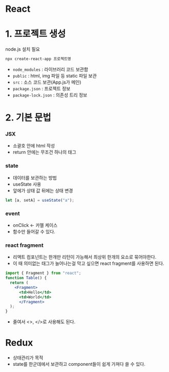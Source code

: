 # React

# 1. 프로젝트 생성

node.js 설치 필요

```bash
npx create-react-app 프로젝트명
```

- `node_modules` : 라이브러리 코드 보관함
- `public` : html, img 파일 등 static 파일 보관
- `src` :  소스 코드 보관(App.js가 메인)
- `package.json` : 프로젝트 정보
- `package-lock.json` : 의존성 트리 정보

# 2. 기본 문법

### JSX

- 소괄호 안에 html 작성
- return 안에는 무조건 하나의 태그

### state

- 데이터를 보관하는 방법
- useState 사용
- 앞에가 상태 값 뒤에는 상태 변경

```jsx
let [a, setA] = useState("a");
```

### event

- onClick ← 카멜 케이스
- 함수만 들어갈 수 있다.

### react fragment

- 리액트 컴포넌트는 한개만 리턴이 가능해서 최상위 한개의 요소로 묶어야한다.
- 이 때 의미없는 태그가 늘어나는걸 막고 싶으면 react fragment를 사용하면 된다.

```jsx
import { Fragment } from "react";
function Table() {
  return (
    <Fragment>
      <td>Hello</td>
      <td>World</td>
      </Fragment>
  );
}
```

- 줄여서 <>, </>로 사용해도 된다.

# Redux

- 상태관리가 목적
- state를 한군데에서 보관하고 component들이 쉽게 가져다 쓸 수 있다.